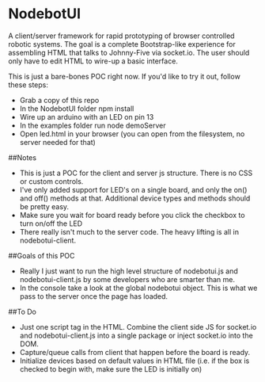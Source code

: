 NodebotUI
==========

A client/server framework for rapid prototyping of browser controlled robotic systems. The goal is a complete Bootstrap-like experience for assembling HTML that talks to Johnny-Five via socket.io. The user should only have to edit HTML to wire-up a basic interface.

This is just a bare-bones POC right now. If you'd like to try it out, follow these steps:

* Grab a copy of this repo
* In the NodebotUI folder npm install
* Wire up an arduino with an LED on pin 13
* In the examples folder run node demoServer
* Open led.html in your browser (you can open from the filesystem, no server needed for that)

##Notes

* This is just a POC for the client and server js structure. There is no CSS or custom controls.
* I've only added support for LED's on a single board, and only the on() and off() methods at that. Additional device types and methods should be pretty easy.
* Make sure you wait for board ready before you click the checkbox to turn on/off the LED
* There really isn't much to the server code. The heavy lifting is all in nodebotui-client.

##Goals of this POC

* Really I just want to run the high level structure of nodebotui.js and nodebotui-client.js by some developers who are smarter than me.
* In the console take a look at the global nodebotui object. This is what we pass to the server once the page has loaded.

##To Do

* Just one script tag in the HTML. Combine the client side JS for socket.io and nodebotui-client.js into a single package or inject socket.io into the DOM.
* Capture/queue calls from client that happen before the board is ready.
* Initialize devices based on default values in HTML file (i.e. if the box is checked to begin with, make sure the LED is initially on)
